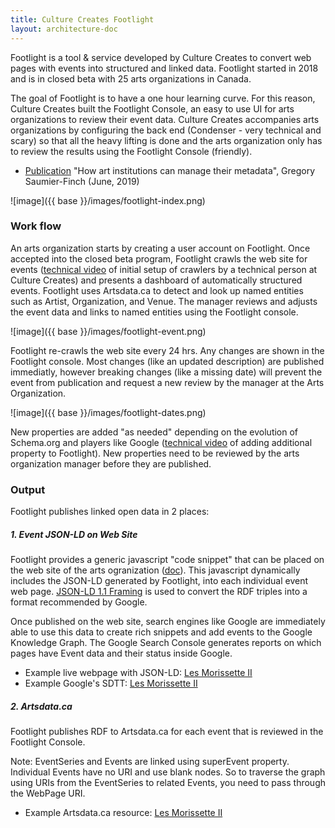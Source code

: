 ```yaml
---
title: Culture Creates Footlight
layout: architecture-doc
---
```


Footlight is a tool & service developed by Culture Creates to convert web pages with events into structured and linked data.  Footlight started in 2018 and is in closed beta with 25 arts organizations in Canada.

The goal of Footlight is to have a one hour learning curve.  For this reason, Culture Creates built the Footlight Console, an easy to use UI for arts organizations to review their event data. Culture Creates accompanies arts organizations by configuring the back end (Condenser - very technical and scary) so that all the heavy lifting is done and the arts organization only has to review the results using the Footlight Console (friendly).

*  [Publication](https://www.societybyte.swiss/2019/06/27/how-art-institutions-can-manage-their-metadata/)  "How art institutions can manage their metadata", Gregory Saumier-Finch (June, 2019) 


![image]({{ base }}/images/footlight-index.png)

### Work flow
An arts organization starts by creating a user account on Footlight.  Once accepted into the closed beta program, Footlight crawls the web site for events ([technical video](https://youtu.be/1oEmv1448tA) of initial setup of crawlers by a technical person at Culture Creates) and presents a dashboard of automatically structured events. Footlight uses Artsdata.ca to detect and look up named entities such as Artist, Organization, and Venue. The manager reviews and adjusts the event data and links to named entities using the Footlight console. 

![image]({{ base }}/images/footlight-event.png)

Footlight re-crawls the web site every 24 hrs.  Any changes are shown in the Footlight console. Most changes (like an updated description) are published immediatly, however breaking changes (like a missing date) will prevent the event from publication and request a new review by the manager at the Arts Organization.

![image]({{ base }}/images/footlight-dates.png)

New properties are added "as needed" depending on the evolution of Schema.org and players like Google ([technical video](https://youtu.be/316XYGsZwRw) of adding additional property to Footlight).  New properties need to be reviewed by the arts organization manager before they are published.

### Output
Footlight publishes linked open data in 2 places:

##### 1. Event JSON-LD on Web Site
Footlight provides a generic javascript "code snippet" that can be placed on the web site of the arts ogranization ([doc](https://docs.google.com/document/d/16PjkLCwSn9kY_pAr1UTSMUdsOrw_Pyc6jiQIpw8B0h8/edit?usp=sharing)). This javascript dynamically includes the JSON-LD generated by Footlight, into each individual event web page. [JSON-LD 1.1 Framing](https://www.w3.org/2018/jsonld-cg-reports/json-ld-framing/) is used to convert the RDF triples into a format recommended by Google.

Once published on the web site, search engines like Google are immediately able to use this data to create rich snippets and add events to the Google Knowledge Graph.  The Google Search Console generates reports on which pages have Event data and their status inside Google.

* Example live webpage with JSON-LD: [Les Morissette II](https://spec.qc.ca/spectacle/les-morissette-ii)
* Example Google's SDTT: [Les Morissette II](https://search.google.com/structured-data/testing-tool/u/0/#url=https%3A%2F%2Fspec.qc.ca%2Fspectacle%2Fles-morissette-ii)

##### 2. Artsdata.ca
Footlight publishes RDF to Artsdata.ca for each event that is reviewed in the Footlight Console. 

Note: EventSeries and Events are linked using superEvent property. Individual Events have no URI and use blank nodes. So to traverse the graph using URIs from the EventSeries to related Events, you need to pass through the WebPage URI.

* Example Artsdata.ca resource: [Les Morissette II](http://kg.artsdata.ca/resource/spec-qc-ca_les-morissette-ii)
